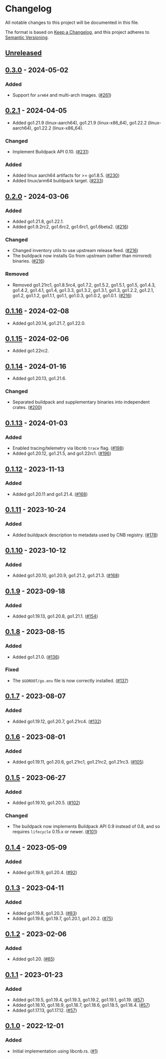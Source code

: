 # Changelog

All notable changes to this project will be documented in this file.

The format is based on [Keep a Changelog](https://keepachangelog.com/en/1.1.0/),
and this project adheres to [Semantic Versioning](https://semver.org/spec/v2.0.0.html).

## [Unreleased]

## [0.3.0] - 2024-05-02

### Added

- Support for `arm64` and multi-arch images. ([#261](https://github.com/heroku/buildpacks-go/pull/261))

## [0.2.1] - 2024-04-05

- Added go1.21.9 (linux-aarch64), go1.21.9 (linux-x86_64), go1.22.2 (linux-aarch64), go1.22.2 (linux-x86_64).
### Changed

- Implement Buildpack API 0.10. ([#231](https://github.com/heroku/buildpacks-go/pull/231))

### Added

- Added linux aarch64 artifacts for >= go1.8.5. ([#230](https://github.com/heroku/buildpacks-go/pull/230))
- Added linux/arm64 buildpack target. ([#233](https://github.com/heroku/buildpacks-go/pull/233))

## [0.2.0] - 2024-03-06

### Added

- Added go1.21.8, go1.22.1.
- Added go1.9.2rc2, go1.6rc2, go1.6rc1, go1.6beta2. ([#216](https://github.com/heroku/buildpacks-go/pull/216))

### Changed

- Changed inventory utils to use upstream release feed. ([#216](https://github.com/heroku/buildpacks-go/pull/216))
- The buildpack now installs Go from upstream (rather than mirrored) binaries. ([#216](https://github.com/heroku/buildpacks-go/pull/216))

### Removed

- Removed go1.21rc1, go1.8.5rc4, go1.7.2, go1.5.2, go1.5.1, go1.5, go1.4.3, go1.4.2, go1.4.1, go1.4, go1.3.3, go1.3.2, go1.3.1, go1.3, go1.2.2, go1.2.1, go1.2, go1.1.2, go1.1.1, go1.1, go1.0.3, go1.0.2, go1.0.1. ([#216](https://github.com/heroku/buildpacks-go/pull/216))

## [0.1.16] - 2024-02-08

- Added go1.20.14, go1.21.7, go1.22.0.

## [0.1.15] - 2024-02-06

- Added go1.22rc2.

## [0.1.14] - 2024-01-16

- Added go1.20.13, go1.21.6.
### Changed

- Separated buildpack and supplementary binaries into independent crates. ([#200](https://github.com/heroku/buildpacks-go/pull/200))

## [0.1.13] - 2024-01-03

### Added

- Enabled tracing/telemetry via libcnb `trace` flag. ([#198](https://github.com/heroku/buildpacks-go/pull/198))
- Added go1.20.12, go1.21.5, and go1.22rc1. ([#196](https://github.com/heroku/buildpacks-go/pull/196))

## [0.1.12] - 2023-11-13

### Added

- Added go1.20.11 and go1.21.4. ([#168](https://github.com/heroku/buildpacks-go/pull/184))

## [0.1.11] - 2023-10-24

### Added

- Added buildpack description to metadata used by CNB registry. ([#178](https://github.com/heroku/buildpack-go/pull/178))

## [0.1.10] - 2023-10-12

### Added

- Added go1.20.10, go1.20.9, go1.21.2, go1.21.3. ([#168](https://github.com/heroku/buildpacks-go/pull/168))

## [0.1.9] - 2023-09-18

### Added

- Added go1.19.13, go1.20.8, go1.21.1. ([#154](https://github.com/heroku/buildpacks-go/pull/154))

## [0.1.8] - 2023-08-15

### Added

- Added go1.21.0. ([#136](https://github.com/heroku/buildpacks-go/pull/136))

### Fixed

- The `$GOROOT/go.env` file is now correctly installed. ([#137](https://github.com/heroku/buildpacks-go/pull/137))

## [0.1.7] - 2023-08-07

### Added

- Added go1.19.12, go1.20.7, go1.21rc4. ([#132](https://github.com/heroku/buildpacks-go/pull/132))

## [0.1.6] - 2023-08-01

### Added

- Added go1.19.11, go1.20.6, go1.21rc1, go1.21rc2, go1.21rc3. ([#105](https://github.com/heroku/buildpacks-go/pull/105))

## [0.1.5] - 2023-06-27

### Added

- Added go1.19.10, go1.20.5. ([#102](https://github.com/heroku/buildpacks-go/pull/102))

### Changed

- The buildpack now implements Buildpack API 0.9 instead of 0.8, and so requires `lifecycle` 0.15.x or newer. ([#101](https://github.com/heroku/buildpacks-go/pull/101))

## [0.1.4] - 2023-05-09

### Added

- Added go1.19.9, go1.20.4. ([#92](https://github.com/heroku/buildpacks-go/pull/92))

## [0.1.3] - 2023-04-11

### Added

- Added go1.19.8, go1.20.3. ([#83](https://github.com/heroku/buildpacks-go/pull/83))
- Added go1.19.6, go1.19.7, go1.20.1, go1.20.2. ([#75](https://github.com/heroku/buildpacks-go/pull/75))

## [0.1.2] - 2023-02-06

### Added

- Added go1.20. ([#65](https://github.com/heroku/buildpacks-go/pull/65))

## [0.1.1] - 2023-01-23

### Added

- Added go1.19.5, go1.19.4, go1.19.3, go1.19.2, go1.19.1, go1.19. ([#57](https://github.com/heroku/buildpacks-go/pull/57))
- Added go1.18.10, go1.18.9, go1.18.7, go1.18.6, go1.18.5, go1.18.4. ([#57](https://github.com/heroku/buildpacks-go/pull/57))
- Added go1.17.13, go1.17.12. ([#57](https://github.com/heroku/buildpacks-go/pull/57))

## [0.1.0] - 2022-12-01

### Added

- Initial implementation using libcnb.rs. ([#1](https://github.com/heroku/buildpacks-go/pull/1))

[unreleased]: https://github.com/heroku/buildpacks-go/compare/v0.3.0...HEAD
[0.3.0]: https://github.com/heroku/buildpacks-go/compare/v0.2.1...v0.3.0
[0.2.1]: https://github.com/heroku/buildpacks-go/compare/v0.2.0...v0.2.1
[0.2.0]: https://github.com/heroku/buildpacks-go/compare/v0.1.16...v0.2.0
[0.1.16]: https://github.com/heroku/buildpacks-go/compare/v0.1.15...v0.1.16
[0.1.15]: https://github.com/heroku/buildpacks-go/compare/v0.1.14...v0.1.15
[0.1.14]: https://github.com/heroku/buildpacks-go/compare/v0.1.13...v0.1.14
[0.1.13]: https://github.com/heroku/buildpacks-go/compare/v0.1.12...v0.1.13
[0.1.12]: https://github.com/heroku/buildpacks-go/compare/v0.1.11...v0.1.12
[0.1.11]: https://github.com/heroku/buildpacks-go/compare/v0.1.10...v0.1.11
[0.1.10]: https://github.com/heroku/buildpacks-go/compare/v0.1.9...v0.1.10
[0.1.9]: https://github.com/heroku/buildpacks-go/compare/v0.1.8...v0.1.9
[0.1.8]: https://github.com/heroku/buildpacks-go/compare/v0.1.7...v0.1.8
[0.1.7]: https://github.com/heroku/buildpacks-go/compare/v0.1.6...v0.1.7
[0.1.6]: https://github.com/heroku/buildpacks-go/compare/v0.1.5...v0.1.6
[0.1.5]: https://github.com/heroku/buildpacks-go/compare/v0.1.4...v0.1.5
[0.1.4]: https://github.com/heroku/buildpacks-go/compare/v0.1.3...v0.1.4
[0.1.3]: https://github.com/heroku/buildpacks-go/compare/v0.1.2...v0.1.3
[0.1.2]: https://github.com/heroku/buildpacks-go/compare/v0.1.1...v0.1.2
[0.1.1]: https://github.com/heroku/buildpacks-go/compare/v0.1.0...v0.1.1
[0.1.0]: https://github.com/heroku/buildpacks-go/releases/tag/v0.1.0
